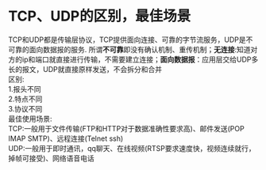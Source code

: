 # TCP、UDP的区别，最佳场景
TCP和UDP都是传输层协议，TCP提供面向连接、可靠的字节流服务，UDP是不可靠的面向数据报的服务.  所谓**不可靠**即没有确认机制、重传机制；**无连接**:知道对方的ip和端口就直接进行传输，不需要建立连接；**面向数据报**：应用层交给UDP多长的报文，UDP就直接原样发送，不会拆分和合并  
区别:  
1.报头不同  
2.特点不同  
3.协议不同  
最佳使用场景:  
TCP:一般用于文件传输(FTP和HTTP对于数据准确性要求高)、邮件发送(POP IMAP SMTP)、远程连接(Telnet ssh)  
UDP:一般用于即时通讯，qq聊天、在线视频(RTSP要求速度快，视频连续就行，掉帧可接受)、网络语音电话